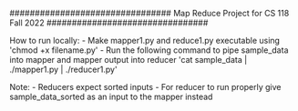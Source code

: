 ################################
Map Reduce Project for CS 118
Fall 2022
################################

How to run locally:
    - Make mapper1.py and reduce1.py executable using 'chmod +x filename.py'
    - Run the following command to pipe sample_data into mapper and mapper output
    into reducer 'cat sample_data |  ./mapper1.py | ./reducer1.py'

Note:
    - Reducers expect sorted inputs
        - For reducer to run properly give sample_data_sorted as an input to 
        the mapper instead
